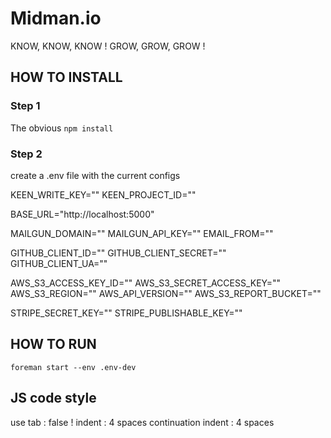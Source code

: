 # Midman.io

KNOW, KNOW, KNOW !
GROW, GROW, GROW !

## HOW TO INSTALL

### Step 1
The obvious `npm install`

### Step 2
create a .env file with the current configs

KEEN_WRITE_KEY=""
KEEN_PROJECT_ID=""

BASE_URL="http://localhost:5000"

MAILGUN_DOMAIN=""
MAILGUN_API_KEY=""
EMAIL_FROM=""


GITHUB_CLIENT_ID=""
GITHUB_CLIENT_SECRET=""
GITHUB_CLIENT_UA=""


AWS_S3_ACCESS_KEY_ID=""
AWS_S3_SECRET_ACCESS_KEY=""
AWS_S3_REGION=""
AWS_API_VERSION=""
AWS_S3_REPORT_BUCKET=""

STRIPE_SECRET_KEY=""
STRIPE_PUBLISHABLE_KEY=""

## HOW TO RUN

`foreman start --env .env-dev`


## JS code style
use tab             : false !
indent              : 4 spaces
continuation indent : 4 spaces
